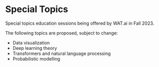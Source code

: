 # Special Topics

Special topics education sessions being offered by WAT.ai in Fall 2023.

The following topics are proposed, subject to change:
- Data visualization
- Deep learning theory
- Transformers and natural language processing
- Probabilistic modelling
